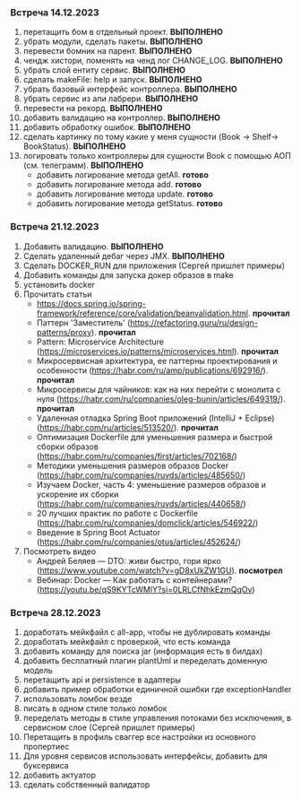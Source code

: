 ### Встреча 14.12.2023
1. перетащить бом в отдельный проект. **ВЫПОЛНЕНО**
2. убрать модули, сделать пакеты. **ВЫПОЛНЕНО**
3. перевести бомник на парент. **ВЫПОЛНЕНО**
4. чендж хистори, поменять на ченд лог CHANGE_LOG. **ВЫПОЛНЕНО**
5. убрать слой ентиту сервис. **ВЫПОЛНЕНО**
6. сделать makeFile: help и запуск. **ВЫПОЛНЕНО**
7. убрать базовый интерфейс контроллера. **ВЫПОЛНЕНО**
8. убрать сервис из апи лабрери. **ВЫПОЛНЕНО**
9. перевести на рекорд. **ВЫПОЛНЕНО**
11. добавить валидацию на контроллер. **ВЫПОЛНЕНО**
12. добавить обработку ошибок. **ВЫПОЛНЕНО**
13. сделать картинку по тому какие у меня сущности (Book -> Shelf-> BookStatus). **ВЫПОЛНЕНО**
14. логировать только контроллеры для сущности Book c помощью АОП (см. телеграмм). **ВЫПОЛНЕНО**
    - добавить логирование метода getAll. **готово**
    - добавить логирование метода add. **готово**
    - добавить логирование метода update. **готово**
    - добавить логирование метода getStatus. **готово**


### Встреча 21.12.2023
1. Добавить валидацию. **ВЫПОЛНЕНО**
2. Сделать удаленный дебаг через JMX. **ВЫПОЛНЕНО**
3. Сделать DOCKER_RUN для приложения (Сергей пришлет примеры)
4. Добавить команды для запуска докер образов в make
5. установить docker
6. Прочитать статьи
   - https://docs.spring.io/spring-framework/reference/core/validation/beanvalidation.html. **прочитал**
   - Паттерн 'Заместитель' (https://refactoring.guru/ru/design-patterns/proxy). **прочитал**
   - Pattern: Microservice Architecture (https://microservices.io/patterns/microservices.html). **прочитал**
   - Микросервисная архитектура, ее паттерны проектирования и особенности (https://habr.com/ru/amp/publications/692916/). **прочитал**
   - Микросервисы для чайников: как на них перейти с монолита с нуля (https://habr.com/ru/companies/oleg-bunin/articles/649319/). **прочитал**
   - Удаленная отладка Spring Boot приложений (IntelliJ + Eclipse) (https://habr.com/ru/articles/513520/). **прочитал**
   - Оптимизация Dockerfile для уменьшения размера и быстрой сборки образов (https://habr.com/ru/companies/first/articles/702168/)
   - Методики уменьшения размеров образов Docker (https://habr.com/ru/companies/ruvds/articles/485650/)
   - Изучаем Docker, часть 4: уменьшение размеров образов и ускорение их сборки (https://habr.com/ru/companies/ruvds/articles/440658/)
   - 20 лучших практик по работе с Dockerfile (https://habr.com/ru/companies/domclick/articles/546922/)
   - Введение в Spring Boot Actuator (https://habr.com/ru/companies/otus/articles/452624/)
6. Посмотреть видео
   - Андрей Беляев — DTO: живи быстро, гори ярко (https://www.youtube.com/watch?v=gD8xUkZW1GU). **посмотрел**
   - Вебинар: Docker — Как работать с контейнерами? (https://youtu.be/qS9KYTcWMlY?si=0LRLCfNhkEzmQqOv)

### Встреча 28.12.2023
1. доработать мейкфайл с all-app, чтобы не дублировать команды
2. доработать мейкфайл с проверкой, что есть команда
3. добавить команду для поиска jar (информация есть в билдах)
4. добавить бесплатный плагин plantUml и переделать доменную модель
5. перетащить api и persistence в адаптеры
6. добавить пример обработки единичной ошибки где exceptionHandler
7. использовать ломбок везде
8. писать в одном стиле только ломбок
9. переделать методы в стиле управления потоками без исключения, в сервисном слое (Сергей пришлет примеры)
10. Перетащить в профиль сваггер все настройки из основного пропертиес
11. Для уровня сервисов использовать интерфейсы, добавить для буксервиса
12. добавить актуатор
13. сделать собственный валидатор

